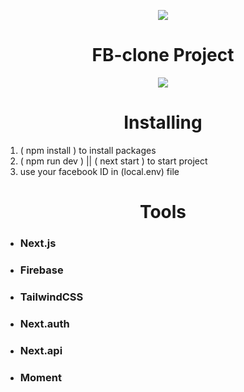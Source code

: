 <p align='center'>
  <img src='https://www.facebook.com/images/fb_icon_325x325.png' />
</p>
<h1 align='center'>FB-clone Project</h1>





<p align='center'>
  <img  src='https://s4.gifyu.com/images/FB-clone.gif' />
</p>


<h1 align='center'> Installing </h1>
<ol>
  <li> ( npm install ) to install packages </li>
  <li> ( npm run dev ) || ( next start ) to start project </li>
  <li> use your facebook ID in (local.env) file
</ol>


<h1 align='center'> Tools </h1>
<ul>
  <li>    <h3>Next.js</h3>      </li>
  <li>    <h3>Firebase</h3>     </li>
  <li>    <h3>TailwindCSS</h3>  </li>
  <li>    <h3>Next.auth</h3>    </li>
  <li>    <h3>Next.api</h3>     </li>
  <li>    <h3>Moment</h3>       </li>
</ul>
